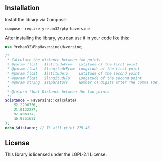 ## Installation

Install the library via Composer
```bash
composer require yrehan32/php-haversine
```

After installing the library, you can use it in your code like this:
```php
use Yrehan32\PhpHaversine\Haversine;

/*
 * Calculate the distance between two points
 * @param float   $latitudeFrom   Latitude of the first point
 * @param float   $longitudeFrom  Longitude of the first point
 * @param float   $latitudeTo     Latitude of the second point
 * @param float   $longitudeTo    Longitude of the second point
 * @param string  $separators     Number of digits after the comma (default: 2)
 * 
 * @return float Distance between the two points
 */
$distance = Haversine::calculate(
    52.2296756,
    21.0122287,
    52.406374,
    16.9251681
);
echo $distance; // It will print 278.46
```

## License
This library is licensed under the LGPL-2.1 License.
